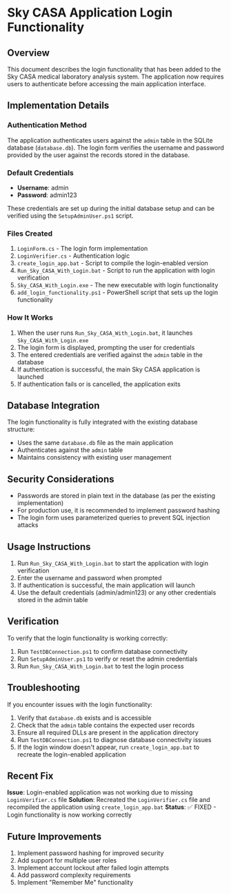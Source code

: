 # Sky CASA Application Login Functionality

## Overview
This document describes the login functionality that has been added to the Sky CASA medical laboratory analysis system. The application now requires users to authenticate before accessing the main application interface.

## Implementation Details

### Authentication Method
The application authenticates users against the `admin` table in the SQLite database (`database.db`). The login form verifies the username and password provided by the user against the records stored in the database.

### Default Credentials
- **Username**: admin
- **Password**: admin123

These credentials are set up during the initial database setup and can be verified using the `SetupAdminUser.ps1` script.

### Files Created
1. `LoginForm.cs` - The login form implementation
2. `LoginVerifier.cs` - Authentication logic
3. `create_login_app.bat` - Script to compile the login-enabled version
4. `Run_Sky_CASA_With_Login.bat` - Script to run the application with login verification
5. `Sky_CASA_With_Login.exe` - The new executable with login functionality
6. `add_login_functionality.ps1` - PowerShell script that sets up the login functionality

### How It Works
1. When the user runs `Run_Sky_CASA_With_Login.bat`, it launches `Sky_CASA_With_Login.exe`
2. The login form is displayed, prompting the user for credentials
3. The entered credentials are verified against the `admin` table in the database
4. If authentication is successful, the main Sky CASA application is launched
5. If authentication fails or is cancelled, the application exits

## Database Integration
The login functionality is fully integrated with the existing database structure:
- Uses the same `database.db` file as the main application
- Authenticates against the `admin` table
- Maintains consistency with existing user management

## Security Considerations
- Passwords are stored in plain text in the database (as per the existing implementation)
- For production use, it is recommended to implement password hashing
- The login form uses parameterized queries to prevent SQL injection attacks

## Usage Instructions
1. Run `Run_Sky_CASA_With_Login.bat` to start the application with login verification
2. Enter the username and password when prompted
3. If authentication is successful, the main application will launch
4. Use the default credentials (admin/admin123) or any other credentials stored in the admin table

## Verification
To verify that the login functionality is working correctly:
1. Run `TestDBConnection.ps1` to confirm database connectivity
2. Run `SetupAdminUser.ps1` to verify or reset the admin credentials
3. Run `Run_Sky_CASA_With_Login.bat` to test the login process

## Troubleshooting
If you encounter issues with the login functionality:
1. Verify that `database.db` exists and is accessible
2. Check that the `admin` table contains the expected user records
3. Ensure all required DLLs are present in the application directory
4. Run `TestDBConnection.ps1` to diagnose database connectivity issues
5. If the login window doesn't appear, run `create_login_app.bat` to recreate the login-enabled application

## Recent Fix
**Issue**: Login-enabled application was not working due to missing `LoginVerifier.cs` file
**Solution**: Recreated the `LoginVerifier.cs` file and recompiled the application using `create_login_app.bat`
**Status**: ✅ FIXED - Login functionality is now working correctly

## Future Improvements
1. Implement password hashing for improved security
2. Add support for multiple user roles
3. Implement account lockout after failed login attempts
4. Add password complexity requirements
5. Implement "Remember Me" functionality